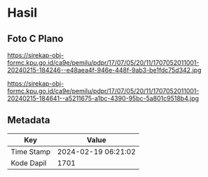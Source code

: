 # Hasil

## Foto C Plano

https://sirekap-obj-formc.kpu.go.id/ca9e/pemilu/pdpr/17/07/05/20/11/1707052011001-20240215-184246--e48aea4f-946e-448f-9ab3-be1fdc75d342.jpg

https://sirekap-obj-formc.kpu.go.id/ca9e/pemilu/pdpr/17/07/05/20/11/1707052011001-20240215-184641--a5211675-a1bc-4390-95bc-5a801c9518b4.jpg


## Metadata

| Key        | Value               |
| ---------- | ------------------- |
| Time Stamp | 2024-02-19 06:21:02 |
| Kode Dapil | 1701                |



